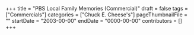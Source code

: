 +++
title = "PBS Local Family Memories (Commercial)"
draft = false
tags = ["Commercials"]
categories = ["Chuck E. Cheese's"]
pageThumbnailFile = ""
startDate = "2003-00-00"
endDate = "0000-00-00"
contributors = []
+++
